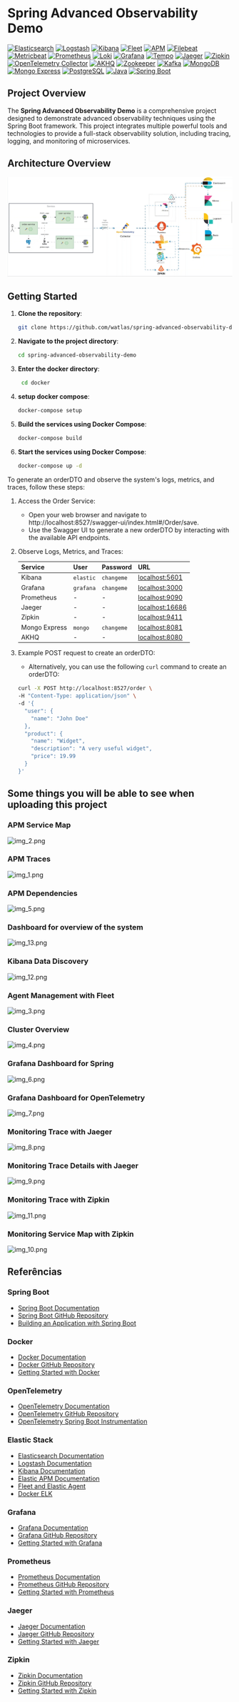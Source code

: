 # Spring Advanced Observability Demo

[![Elasticsearch](https://img.shields.io/badge/Elasticsearch-005571?logo=elasticsearch&logoColor=white)](https://www.elastic.co/elasticsearch/)
[![Logstash](https://img.shields.io/badge/Logstash-005571?logo=logstash&logoColor=white)](https://www.elastic.co/logstash/)
[![Kibana](https://img.shields.io/badge/Kibana-005571?logo=kibana&logoColor=white)](https://www.elastic.co/kibana/)
[![Fleet](https://img.shields.io/badge/Fleet-005571?logo=elasticstack&logoColor=white)](https://www.elastic.co/fleet/)
[![APM](https://img.shields.io/badge/APM-005571?logo=elasticapm&logoColor=white)](https://www.elastic.co/apm/)
[![Filebeat](https://img.shields.io/badge/Filebeat-005571?logo=filebeat&logoColor=white)](https://www.elastic.co/beats/filebeat)
[![Metricbeat](https://img.shields.io/badge/Metricbeat-005571?logo=metricbeat&logoColor=white)](https://www.elastic.co/beats/metricbeat)
[![Prometheus](https://img.shields.io/badge/Prometheus-E6522C?logo=prometheus&logoColor=white)](https://prometheus.io/)
[![Loki](https://img.shields.io/badge/Loki-3675A9?logo=grafana&logoColor=white)](https://grafana.com/oss/loki/)
[![Grafana](https://img.shields.io/badge/Grafana-F46800?logo=grafana&logoColor=white)](https://grafana.com/)
[![Tempo](https://img.shields.io/badge/Tempo-5A29E4?logo=grafana&logoColor=white)](https://grafana.com/oss/tempo/)
[![Jaeger](https://img.shields.io/badge/Jaeger-FF4D4D?logo=jaeger&logoColor=white)](https://www.jaegertracing.io/)
[![Zipkin](https://img.shields.io/badge/Zipkin-000000?logo=zipkin&logoColor=white)](https://zipkin.io/)
[![OpenTelemetry Collector](https://img.shields.io/badge/OpenTelemetry%20Collector-7B00FF?logo=opentelemetry&logoColor=white)](https://opentelemetry.io/docs/collector/)
[![AKHQ](https://img.shields.io/badge/AKHQ-FF6C37?logo=apachekafka&logoColor=white)](https://akhq.io/)
[![Zookeeper](https://img.shields.io/badge/Zookeeper-FF6C37?logo=apachezookeeper&logoColor=white)](https://zookeeper.apache.org/)
[![Kafka](https://img.shields.io/badge/Kafka-231F20?logo=apachekafka&logoColor=white)](https://kafka.apache.org/)
[![MongoDB](https://img.shields.io/badge/MongoDB-47A248?logo=mongodb&logoColor=white)](https://www.mongodb.com/)
[![Mongo Express](https://img.shields.io/badge/Mongo_Express-47A248?logo=mongodb&logoColor=white)](https://github.com/mongo-express/mongo-express)
[![PostgreSQL](https://img.shields.io/badge/PostgreSQL-336791?logo=postgresql&logoColor=white)](https://www.postgresql.org/)
[![Java](https://img.shields.io/badge/Java-007396?logo=java&logoColor=red)](https://www.java.com/)
[![Spring Boot](https://img.shields.io/badge/Spring%20Boot-6DB33F?logo=spring-boot&logoColor=white)](https://spring.io/projects/spring-boot)

## Project Overview

The **Spring Advanced Observability Demo** is a comprehensive project designed to demonstrate advanced observability
techniques using the Spring Boot framework. This project integrates multiple powerful tools and technologies to provide
a full-stack observability solution, including tracing, logging, and monitoring of microservices.

## Architecture Overview

![arch.gif](.github/arch.gif)

## Getting Started

1. **Clone the repository**:
   ```bash
   git clone https://github.com/watlas/spring-advanced-observability-demo.git
   ```

2. **Navigate to the project directory**:
   ```bash
   cd spring-advanced-observability-demo
   ```

3. **Enter the docker directory**:
   ```bash
    cd docker
    ```
4. **setup docker compose**:
   ```bash
   docker-compose setup
   ```
5. **Build the services using Docker Compose**:
   ```bash
   docker-compose build
   ```

6. **Start the services using Docker Compose**:
   ```bash
   docker-compose up -d
   ```
To generate an orderDTO and observe the system's logs, metrics, and traces, follow these steps:

1. Access the Order Service:
   - Open your web browser and navigate to http://localhost:8527/swagger-ui/index.html#/Order/save.
   - Use the Swagger UI to generate a new orderDTO by interacting with the available API endpoints.

2. Observe Logs, Metrics, and Traces:

   | Service       | User      | Password   | URL                                       |
   |---------------|-----------|------------|-------------------------------------------|
   | Kibana        | `elastic` | `changeme` | [localhost:5601](http://localhost:5601)   |
   | Grafana       | `grafana` | `changeme` | [localhost:3000](http://localhost:3000)   |
   | Prometheus    | -         | -          | [localhost:9090](http://localhost:9090)   |
   | Jaeger        | -         | -          | [localhost:16686](http://localhost:16686) |
   | Zipkin        | -         | -          | [localhost:9411](http://localhost:9411)   |
   | Mongo Express | `mongo`   | `changeme` | [localhost:8081](http://localhost:8081)   |
   | AKHQ          | -         | -          | [localhost:8080](http://localhost:8080)   |

3. Example POST request to create an orderDTO:
   - Alternatively, you can use the following `curl` command to create an orderDTO:

   ```bash
   curl -X POST http://localhost:8527/order \
   -H "Content-Type: application/json" \
   -d '{
     "user": {
       "name": "John Doe"
     },
     "product": {
       "name": "Widget",
       "description": "A very useful widget",
       "price": 19.99
     }
   }'

## Some things you will be able to see when uploading this project

### APM Service Map
![img_2.png](.github/img_2.png)

### APM Traces
![img_1.png](.github/img_1.png)

### APM Dependencies
![img_5.png](.github/img_5.png)

### Dashboard for overview of the system
![img_13.png](.github/img_13.png)


### Kibana Data Discovery
![img_12.png](.github/img_12.png)

### Agent Management with Fleet
![img_3.png](.github/img_3.png)

### Cluster Overview
![img_4.png](.github/img_4.png)

### Grafana Dashboard for Spring  
![img_6.png](.github/img_6.png)

### Grafana Dashboard for OpenTelemetry
![img_7.png](.github/img_7.png)

### Monitoring Trace with Jaeger
![img_8.png](.github/img_8.png)

### Monitoring Trace Details with Jaeger
![img_9.png](.github/img_9.png)

### Monitoring Trace with Zipkin
![img_11.png](.github/img_11.png)

### Monitoring Service Map with Zipkin
![img_10.png](.github/img_10.png)


## Referências

### Spring Boot
- [Spring Boot Documentation](https://docs.spring.io/spring-boot/docs/current/reference/html/)
- [Spring Boot GitHub Repository](https://github.com/spring-projects/spring-boot)
- [Building an Application with Spring Boot](https://spring.io/guides/gs/spring-boot/)

### Docker
- [Docker Documentation](https://docs.docker.com/)
- [Docker GitHub Repository](https://github.com/docker/docker-ce)
- [Getting Started with Docker](https://www.docker.com/get-started)

### OpenTelemetry
- [OpenTelemetry Documentation](https://opentelemetry.io/docs/)
- [OpenTelemetry GitHub Repository](https://github.com/open-telemetry/opentelemetry-java)
- [OpenTelemetry Spring Boot Instrumentation](https://github.com/open-telemetry/opentelemetry-java-instrumentation/tree/main/instrumentation/spring/spring-boot)

### Elastic Stack
- [Elasticsearch Documentation](https://www.elastic.co/guide/en/elasticsearch/reference/current/index.html)
- [Logstash Documentation](https://www.elastic.co/guide/en/logstash/current/index.html)
- [Kibana Documentation](https://www.elastic.co/guide/en/kibana/current/index.html)
- [Elastic APM Documentation](https://www.elastic.co/guide/en/apm/get-started/current/index.html)
- [Fleet and Elastic Agent](https://www.elastic.co/guide/en/fleet/current/index.html)
- [Docker ELK](https://github.com/deviantony/docker-elk)

### Grafana
- [Grafana Documentation](https://grafana.com/docs/grafana/latest/)
- [Grafana GitHub Repository](https://github.com/grafana/grafana)
- [Getting Started with Grafana](https://grafana.com/docs/grafana/latest/getting-started/getting-started-prometheus/)

### Prometheus
- [Prometheus Documentation](https://prometheus.io/docs/introduction/overview/)
- [Prometheus GitHub Repository](https://github.com/prometheus/prometheus)
- [Getting Started with Prometheus](https://prometheus.io/docs/prometheus/latest/getting_started/)

### Jaeger
- [Jaeger Documentation](https://www.jaegertracing.io/docs/latest/)
- [Jaeger GitHub Repository](https://github.com/jaegertracing/jaeger)
- [Getting Started with Jaeger](https://www.jaegertracing.io/docs/latest/getting-started/)

### Zipkin
- [Zipkin Documentation](https://zipkin.io/pages/documentation.html)
- [Zipkin GitHub Repository](https://github.com/openzipkin/zipkin)
- [Getting Started with Zipkin](https://zipkin.io/pages/quickstart)
